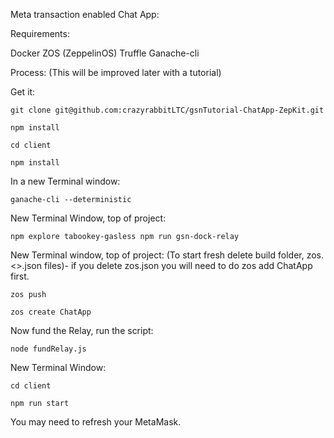 Meta transaction enabled Chat App: 

Requirements: 

Docker
ZOS  (ZeppelinOS)
Truffle
Ganache-cli

Process: (This will be improved later with a tutorial)

Get it: 

`git clone git@github.com:crazyrabbitLTC/gsnTutorial-ChatApp-ZepKit.git`

`npm install`

`cd client`

`npm install`

In a new Terminal window: 

`ganache-cli --deterministic`

New Terminal Window, top of project:

`npm explore tabookey-gasless npm run gsn-dock-relay`
 
New Terminal window, top of project: (To start fresh delete build folder, zos.<<network>>.json files)- if you delete zos.json you will need to do zos add ChatApp first. 

`zos push`

`zos create ChatApp`

Now fund the Relay, run the script: 

`node fundRelay.js`

New Terminal Window: 

`cd client`

`npm run start`

You may need to refresh your MetaMask. 

